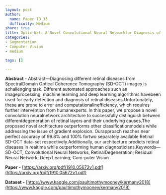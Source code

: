 ```yaml
---
layout: post
author:
  name: Paper ID 33
  difficulty: Medium
share: true
title: Optic-Net: A Novel Convolutional Neural Networkfor Diagnosis of Retinal Diseases from OpticalTomography Images
categories:
- Segmentation
- Computer Vision
- medium

tags: []

---
```

**Abstract** - Abstract—Diagnosing different retinal diseases from SpectralDomain Optical Coherence Tomography (SD-OCT) images is achallenging task. Different automated approaches such as imageprocessing, machine learning and deep learning algorithms havebeen used for early detection and diagnosis of retinal diseases.Unfortunately, these are prone to error and computationalinefficiency, which requires further intervention from humanexperts. In this paper, we propose a novel convolution neuralnetwork architecture to successfully distinguish between differentdegeneration of retinal layers and their underlying causes.The proposed novel architecture outperforms other classificationmodels while addressing the issue of gradient explosion. Ourapproach reaches near perfect accuracy of 99.8% and 100% fortwo separately available Retinal SD-OCT data-set respectively.Additionally, our architecture predicts retinal diseases in realtime while outperforming human diagnosticians.Keywords—SD-OCT, Convolutional Neural Networks, RetinalDegeneration; Residual Neural Network; Deep Learning; Com-puter Vision

**Paper** - [https://arxiv.org/pdf/1910.05672v1.pdf](https://arxiv.org/pdf/1910.05672v1.pdf)

**Dataset -** [https://www.kaggle.com/paultimothymooney/kermany2018](https://www.kaggle.com/paultimothymooney/kermany2018)
    